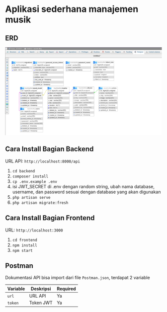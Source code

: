 # Aplikasi sederhana manajemen musik

## ERD

![ERD](https://github.com/fahmad480/Musiku/blob/main/ERD.png?raw=true)

## Cara Install Bagian Backend

URL API: `http://localhost:8000/api`

1. `cd backend`
2. `composer install`
3. `cp .env.example .env`
4. isi JWT_SECRET di .env dengan random string, ubah nama database, username, dan password sesuai dengan database yang akan digunakan
5. `php artisan serve`
6. `php artisan migrate:fresh`

## Cara Install Bagian Frontend

URL: `http://localhost:3000`

1. `cd frontend`
2. `npm install`
3. `npm start`

## Postman

Dokumentasi API bisa import dari file `Postman.json`, terdapat 2 variable

<!-- buatkan tabel dengan kolom nama variable, deskripsi, required -->

| Variable | Deskripsi | Required |
| -------- | --------- | -------- |
| `url`    | URL API   | Ya       |
| `token`  | Token JWT | Ya       |
